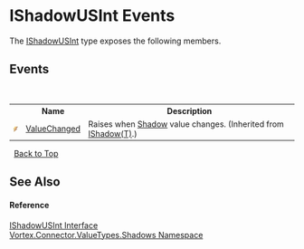 # IShadowUSInt Events
 

The <a href="T_Vortex_Connector_ValueTypes_Shadows_IShadowUSInt.md">IShadowUSInt</a> type exposes the following members.


## Events
&nbsp;<table><tr><th></th><th>Name</th><th>Description</th></tr><tr><td>![Public event](media/pubevent.gif "Public event")</td><td><a href="E_Vortex_Connector_ValueTypes_Shadows_IShadow_1_ValueChanged.md">ValueChanged</a></td><td>
Raises when <a href="P_Vortex_Connector_ValueTypes_Shadows_IShadow_1_Shadow.md">Shadow</a> value changes.
 (Inherited from <a href="T_Vortex_Connector_ValueTypes_Shadows_IShadow_1.md">IShadow(T)</a>.)</td></tr></table>&nbsp;
<a href="#ishadowusint-events">Back to Top</a>

## See Also


#### Reference
<a href="T_Vortex_Connector_ValueTypes_Shadows_IShadowUSInt.md">IShadowUSInt Interface</a><br /><a href="N_Vortex_Connector_ValueTypes_Shadows.md">Vortex.Connector.ValueTypes.Shadows Namespace</a><br />